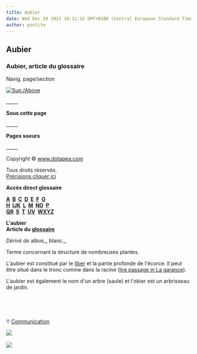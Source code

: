 ```yaml
---
title: Aubier
date: Wed Dec 20 2023 16:31:32 GMT+0100 (Central European Standard Time)
author: postite
---
```


## Aubier
### Aubier, article du glossaire
 Navig. page/section

[![Sup./Above](_derived/up_cmp_themenoir010_up.gif)](a.html)

\_\_\_\_\_

**Sous cette page**

\_\_\_\_\_

**Pages soeurs**

\_\_\_\_\_

Copyright © www.dotapea.com

Tous droits réservés.  
[Précisions cliquer ici](droitscopie.html)

**Accès direct glossaire**

**[A](a.html)  [B](b.html)  [C](c.html)  [D](d.html)  [E](e.html)  [F](f.html)  [G](g.html)  
[H](h.html)  [IJK](ijk.html)  [L](l.html)  [M](m.html)  [NO](no.html)  [P](p.html)  
[QR](qr.html)  [S](s.html)  [T](t.html)  [UV](uv.html)  [WXYZ](wxyz.html)**

**L'aubier  
Article du [glossaire](glossaire.html)**

_Dérivé de_ albus_, blanc._

Terme concernant la structure de nombreuses plantes.

L'aubier est constitué par le [liber](liber.html) et la partie profonde de l'écorce. Il peut être situé dans le tronc comme dans la racine ([lire passage _in_ La garance](garance.html#alizarine)).

L'aubier est également le nom d'un arbre (saule) et l'obier est un arbrisseau de jardin.



 

 ![](images/transparent122x1.gif)

![](images/flechebas.gif) [Communication](http://www.artrealite.com/annonceurs.htm) 

[![](https://cbonvin.fr/sites/regie.artrealite.com/visuels/campagne1.png)](index-2.html#20131014)

![](https://cbonvin.fr/sites/regie.artrealite.com/visuels/campagne2.png)